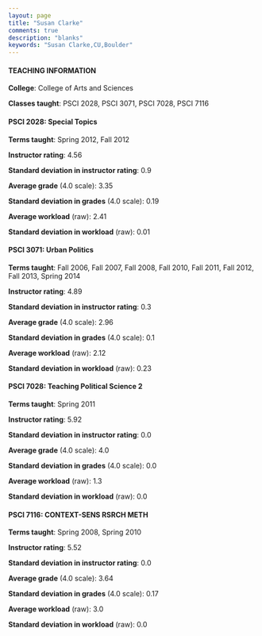 ```yaml
---
layout: page
title: "Susan Clarke" 
comments: true
description: "blanks"
keywords: "Susan Clarke,CU,Boulder"
---
```

<head>
<script src="https://ajax.googleapis.com/ajax/libs/jquery/2.1.3/jquery.min.js"></script>
<script src="https://dl.dropboxusercontent.com/s/pc42nxpaw1ea4o9/highcharts.js?dl=0"></script>
<!-- <script src="../assets/js/highcharts.js"></script> -->
<style type="text/css">@font-face {
	font-family: "Bebas Neue";
	src: url(https://www.filehosting.org/file/details/544349/BebasNeue Regular.otf) format("opentype");
	}
	h1.Bebas { 
		font-family: "Bebas Neue", Verdana, Tahoma;
	}
</style>
</head>
	   
#### TEACHING INFORMATION

**College**: College of Arts and Sciences

**Classes taught**: PSCI 2028, PSCI 3071, PSCI 7028, PSCI 7116

#### PSCI 2028: Special Topics

**Terms taught**: Spring 2012, Fall 2012

**Instructor rating**: 4.56

**Standard deviation in instructor rating**: 0.9

**Average grade** (4.0 scale): 3.35

**Standard deviation in grades** (4.0 scale): 0.19

**Average workload** (raw): 2.41

**Standard deviation in workload** (raw): 0.01

#### PSCI 3071: Urban Politics

**Terms taught**: Fall 2006, Fall 2007, Fall 2008, Fall 2010, Fall 2011, Fall 2012, Fall 2013, Spring 2014

**Instructor rating**: 4.89

**Standard deviation in instructor rating**: 0.3

**Average grade** (4.0 scale): 2.96

**Standard deviation in grades** (4.0 scale): 0.1

**Average workload** (raw): 2.12

**Standard deviation in workload** (raw): 0.23

#### PSCI 7028: Teaching Political Science 2

**Terms taught**: Spring 2011

**Instructor rating**: 5.92

**Standard deviation in instructor rating**: 0.0

**Average grade** (4.0 scale): 4.0

**Standard deviation in grades** (4.0 scale): 0.0

**Average workload** (raw): 1.3

**Standard deviation in workload** (raw): 0.0

#### PSCI 7116: CONTEXT-SENS RSRCH METH

**Terms taught**: Spring 2008, Spring 2010

**Instructor rating**: 5.52

**Standard deviation in instructor rating**: 0.0

**Average grade** (4.0 scale): 3.64

**Standard deviation in grades** (4.0 scale): 0.17

**Average workload** (raw): 3.0

**Standard deviation in workload** (raw): 0.0

